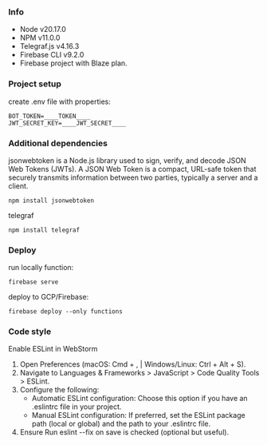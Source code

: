 ### Info

* Node v20.17.0
* NPM v11.0.0
* Telegraf.js v4.16.3
* Firebase CLI v9.2.0
* Firebase project with Blaze plan.

### Project setup

create .env file with properties:

```
BOT_TOKEN=____TOKEN____
JWT_SECRET_KEY=____JWT_SECRET____
```

### Additional dependencies

jsonwebtoken is a Node.js library used to sign, verify, and decode JSON Web Tokens (JWTs).
A JSON Web Token is a compact, URL-safe token that securely transmits information between two parties,
typically a server and a client.

```
npm install jsonwebtoken
```

telegraf

```
npm install telegraf
```

### Deploy

run locally function:

```
firebase serve
```

deploy to GCP/Firebase:

```
firebase deploy --only functions
```

### Code style

Enable ESLint in WebStorm

1. Open Preferences (macOS: Cmd + , | Windows/Linux: Ctrl + Alt + S).
2. Navigate to Languages & Frameworks > JavaScript > Code Quality Tools > ESLint.
3. Configure the following:
    * Automatic ESLint configuration: Choose this option if you have an .eslintrc file in your project.
    * Manual ESLint configuration: If preferred, set the ESLint package path (local or global) and the path to your
      .eslintrc file.
4. Ensure Run eslint --fix on save is checked (optional but useful).

